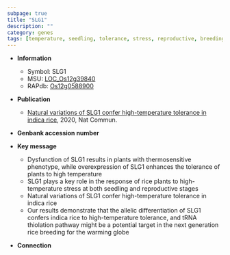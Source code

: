 ```yaml
---
subpage: true
title: "SLG1"
description: ""
category: genes
tags: [temperature, seedling, tolerance, stress, reproductive, breeding]
---
```


* **Information**  
    + Symbol: SLG1  
    + MSU: [LOC_Os12g39840](http://rice.plantbiology.msu.edu/cgi-bin/ORF_infopage.cgi?orf=LOC_Os12g39840)  
    + RAPdb: [Os12g0588900](http://rapdb.dna.affrc.go.jp/viewer/gbrowse_details/irgsp1?name=Os12g0588900)  

* **Publication**  
    + [Natural variations of SLG1 confer high-temperature tolerance in indica rice](http://www.ncbi.nlm.nih.gov/pubmed?term=Natural+variations+of+SLG1+confer+high-temperature+tolerance+in+indica+rice%5BTitle%5D), 2020, Nat Commun.

* **Genbank accession number**  

* **Key message**  
    + Dysfunction of SLG1 results in plants with thermosensitive phenotype, while overexpression of SLG1 enhances the tolerance of plants to high temperature
    + SLG1 plays a key role in the response of rice plants to high-temperature stress at both seedling and reproductive stages
    + Natural variations of SLG1 confer high-temperature tolerance in indica rice
    + Our results demonstrate that the allelic differentiation of SLG1 confers indica rice to high-temperature tolerance, and tRNA thiolation pathway might be a potential target in the next generation rice breeding for the warming globe

* **Connection**  



